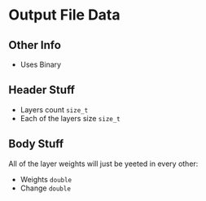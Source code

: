 # Output File Data

## Other Info
 * Uses Binary

## Header Stuff
 * Layers count `size_t`
 * Each of the layers size `size_t`

## Body Stuff
All of the layer weights will just be yeeted in every other:
 * Weights `double`
 * Change `double`
